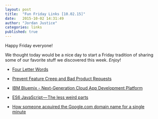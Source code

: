 ```yaml
---
layout: post
title:  "Fun Friday Links [10.02.15]"
date:   2015-10-02 14:31:49
author: "Jordan Justice"
categories: links
published: true
---
```

Happy Friday everyone!

We thought today would be a nice day to start a Friday tradition of sharing some of our favorite stuff we discovered this week. *Enjoy*!

* [Four Letter Words](https://medium.com/@jasonfried/four-letter-words-f01603fb704c)

* [Prevent Feature Creep and Bad Product Requests](http://www.productstrategymeanssayingno.com/)

* [IBM Bluemix - Next-Generation Cloud App Development Platform](https://console.ng.bluemix.net/)

* [ES6 JavaScript — The less weird parts](https://medium.com/@daffl/es6-javascript-the-less-weird-parts-3103a9c821ae)

* [How someone acquired the Google.com domain name for a single minute](http://bgr.com/2015/10/01/google-domain-purchase-one-minute/)
